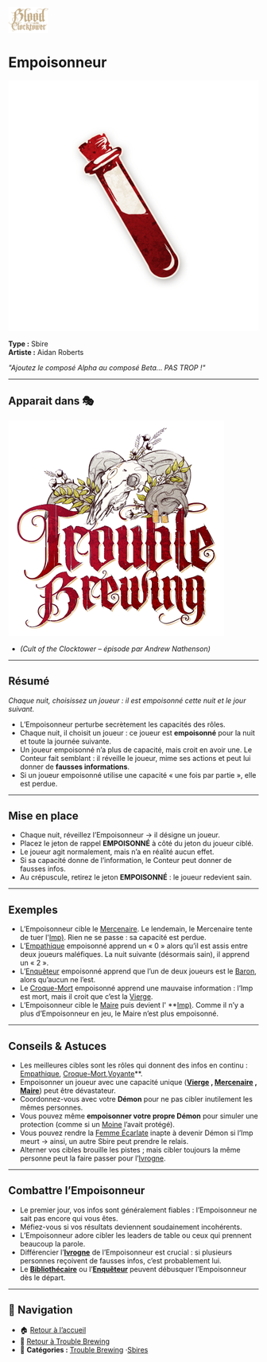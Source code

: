 <p align="left">
  <a href="/botc-fr-bambi/">
    <img src="../images/logo.png" alt="Accueil BotC FR" width="80">
  </a>
</p>

# Empoisonneur  

![Empoisonneur](../images/Icon_poisoner.png)  

**Type :** Sbire  
**Artiste :** Aidan Roberts  

*"Ajoutez le composé Alpha au composé Beta... PAS TROP !"*  

---

## Apparait dans 🎭
![TB](../images/Logo_trouble_brewing.png) 
- *(Cult of the Clocktower – épisode par Andrew Nathenson)*  

---

## Résumé

*Chaque nuit, choisissez un joueur : il est empoisonné cette nuit et le jour suivant.*  

- L’Empoisonneur perturbe secrètement les capacités des rôles.  
- Chaque nuit, il choisit un joueur : ce joueur est **empoisonné** pour la nuit et toute la journée suivante.  
- Un joueur empoisonné n’a plus de capacité, mais croit en avoir une. Le Conteur fait semblant : il réveille le joueur, mime ses actions et peut lui donner de **fausses informations**.  
- Si un joueur empoisonné utilise une capacité « une fois par partie », elle est perdue.  

---

## Mise en place 
- Chaque nuit, réveillez l’Empoisonneur → il désigne un joueur.  
- Placez le jeton de rappel **EMPOISONNÉ** à côté du jeton du joueur ciblé.  
- Le joueur agit normalement, mais n’a en réalité aucun effet.  
- Si sa capacité donne de l’information, le Conteur peut donner de fausses infos.  
- Au crépuscule, retirez le jeton **EMPOISONNÉ** : le joueur redevient sain.  

---

## Exemples
- L’Empoisonneur cible le [Mercenaire](../tb_roles/mercenaire.md). Le lendemain, le Mercenaire tente de tuer l'[Imp)](../tb_roles/imp.md). Rien ne se passe : sa capacité est perdue.  
- L’[Empathique](../tb_roles/empathique.md) empoisonné apprend un « 0 » alors qu’il est assis entre deux joueurs maléfiques. La nuit suivante (désormais sain), il apprend un « 2 ».  
- L’[Enquêteur](../tb_roles/enqueteur.md) empoisonné apprend que l’un de deux joueurs est le [Baron](../tb_roles/baron.md), alors qu’aucun ne l’est.  
- Le [Croque-Mort](../tb_roles/croquemort.md) empoisonné apprend une mauvaise information : l’Imp est mort, mais il croit que c’est la [Vierge](../tb_roles/vierge.md).  
- L’Empoisonneur cible le [Maire](../tb_roles/maire.md) puis devient l' **[Imp)](../tb_roles/imp.md). Comme il n’y a plus d’Empoisonneur en jeu, le Maire n’est plus empoisonné.  

---

## Conseils & Astuces  
- Les meilleures cibles sont les rôles qui donnent des infos en continu : [Empathique](../tb_roles/empathique.md), [Croque-Mort](../tb_roles/croquemort.md),[Voyante](../tb_roles/voaynte.md)**.  
- Empoisonner un joueur avec une capacité unique (**[Vierge](../tb_roles/vierge.md) , [Mercenaire](../tb_roles/mercenaire.md) , [Maire](../tb_roles/maire.md)**) peut être dévastateur.  
- Coordonnez-vous avec votre **Démon** pour ne pas cibler inutilement les mêmes personnes.  
- Vous pouvez même **empoisonner votre propre Démon** pour simuler une protection (comme si un [Moine](../tb_roles/moine.md) l’avait protégé).  
- Vous pouvez rendre la [Femme Écarlate](../tb_roles/femme_ecarlate.md)  inapte à devenir Démon si l’Imp meurt → ainsi, un autre Sbire peut prendre le relais.  
- Alterner vos cibles brouille les pistes ; mais cibler toujours la même personne peut la faire passer pour l’[Ivrogne](../tb_roles/ivrogne.md).  

---

## Combattre l’Empoisonneur 
- Le premier jour, vos infos sont généralement fiables : l’Empoisonneur ne sait pas encore qui vous êtes.  
- Méfiez-vous si vos résultats deviennent soudainement incohérents.  
- L’Empoisonneur adore cibler les leaders de table ou ceux qui prennent beaucoup la parole.  
- Différencier l’**[Ivrogne](../tb_roles/ivrogne.md)** de l’Empoisonneur est crucial : si plusieurs personnes reçoivent de fausses infos, c’est probablement lui.  
- Le **[Bibliothécaire](../tb_roles/bibliothecaire.md)** ou l’**[Enquêteur](../tb_roles/enqueteur.md)** peuvent débusquer l’Empoisonneur dès le départ.  

---

## 📂 Navigation
- 🏠 [Retour à l’accueil](/botc-fr-bambi/)  
- 🍺 [Retour à Trouble Brewing](../trouble_brewing.md)  
- 📂 **Catégories :** [Trouble Brewing](../trouble_brewing.md) ·[Sbires](../minions.md)  
